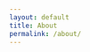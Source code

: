 ```yaml
---
layout: default
title: About
permalink: /about/
---
```


<p><object data="https://bart-olson.github.io/Portfolio/assets/BartEE_resume.pdf" width="425" height="550"></object></p>
